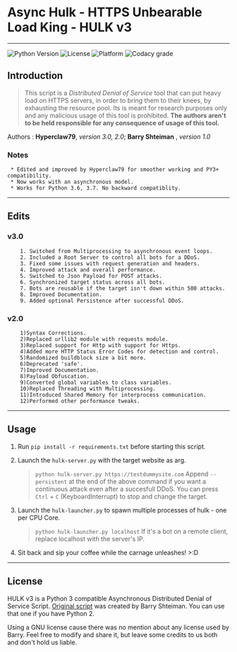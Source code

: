 # Async Hulk - HTTPS Unbearable Load King - HULK v3
-----------------------------------------------------------------------------------------------
![Python Version](https://img.shields.io/badge/python-3.6%20%7C%203.7-blue?style=for-the-badge)
![License](https://img.shields.io/badge/License-GNU-green?style=for-the-badge)
![Platform](https://img.shields.io/badge/platform-Windows--10-lightgrey?style=for-the-badge)
![Codacy grade](https://img.shields.io/codacy/grade/a5939f58e4c44daebfbe46937686050b?style=for-the-badge)

## Introduction

 > This script is a *Distributed Denial of Service* tool that can put heavy load on HTTPS servers,
 > in order to bring them to their knees, by exhausting the resource pool.
 > Its is meant for research purposes only and any malicious usage of this tool is prohibited.
 > **The authors aren't to be held responsible for any consequence of usage of this tool.**

 Authors : **Hyperclaw79**, *version 3.0, 2.0*; **Barry Shteiman** , *version 1.0*

 ### Notes
     * Edited and improved by Hyperclaw79 for smoother working and PY3+ compatibility.
     * Now works with an asynchronous model.
     * Works for Python 3.6, 3.7. No backward compatiblity.
 
-----------------------------------------------------------------------------------------------

## Edits
### v3.0
        1. Switched from Multiprocessing to asynchronous event loops.
        2. Included a Root Server to control all bots for a DDoS.
        3. Fixed some issues with request generation and headers.
        4. Improved attack and overall performance.
        5. Switched to Json Payload for POST attacks.
        6. Synchronized target status across all bots.
        7. Bots are reusable if the target isn't down within 500 attacks.
        8. Improved Documentation.
        9. Added optional Persistence after successful DDoS.
### v2.0
        1)Syntax Corrections.
        2)Replaced urllib2 module with requests module.
        3)Replaced support for Http with support for Https.
        4)Added more HTTP Status Error Codes for detection and control.
        5)Randomized buildblock size a bit more.
        6)Deprecated 'safe'.
        7)Improved Documentation.
        8)Payload Obfuscation.
        9)Converted global variables to class variables.
        10)Replaced Threading with Multiprocessing.
        11)Introduced Shared Memory for interprocess communication. 
        12)Performed other performance tweaks.

-------------------------------------------------------------------------------------------------
## Usage

1.  Run `pip install -r requirements.txt` before starting this script.

2.  Launch the `hulk-server.py` with the target website as arg.
    >  `python hulk-server.py https://testdummysite.com`
    > Append `--persistent` at the end of the above command if you want a continuous attack even after a succesfull DDoS.
    > You can press `Ctrl` + `C` (KeyboardInterrupt) to stop and change the target.

3.  Launch the `hulk-launcher.py` to spawn multiple processes of hulk - one per CPU Core.
    >  `python hulk-launcher.py localhost`
    >  If it's a bot on a remote client, replace localhost with the server's IP.

4.  Sit back and sip your coffee while the carnage unleashes! >:D
-------------------------------------------------------------------------------------------------

## License

HULK v3 is a Python 3 compatible Asynchronous Distributed Denial of Service Script.
[Original script](http://www.sectorix.com/2012/05/17/hulk-web-server-dos-tool/) was created by Barry Shteiman.
You can use that one if you have Python 2.

Using a GNU license cause there was no mention about any license used by Barry.
Feel free to modify and share it, but leave some credits to us both and don't hold us liable.
